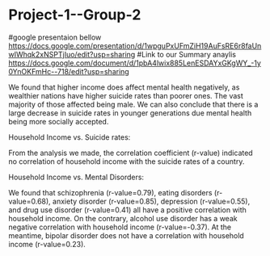# Project-1--Group-2
#google presentaion bellow
https://docs.google.com/presentation/d/1wpguPxUFmZiH19AuFsRE6r8faUnwIWhqk2xNSPTjIuo/edit?usp=sharing
#Link to our Summary anaylis
https://docs.google.com/document/d/1pbA4lwix885LenESDAYxGKgWY_-1y0YnOKFmHc--718/edit?usp=sharing

We found that higher income does affect mental health negatively, as wealthier nations have higher suicide rates than poorer ones. The vast majority of those affected being male. We can also conclude that there is a large decrease in suicide rates in younger generations due mental health being more socially accepted. 



Household Income vs. Suicide rates: 

From the analysis we made,  the correlation coefficient (r-value) indicated no correlation of household income with the suicide rates of a country.



Household Income vs. Mental Disorders:

We found that schizophrenia (r-value=0.79), eating disorders (r-value=0.68), anxiety disorder (r-value=0.85), depression (r-value=0.55), and drug use disorder (r-value=0.41) all have a positive correlation with household income. On the contrary, alcohol use disorder has a weak negative correlation with household income (r-value=-0.37). At the meantime, bipolar disorder does not have a correlation with household income (r-value=0.23).
